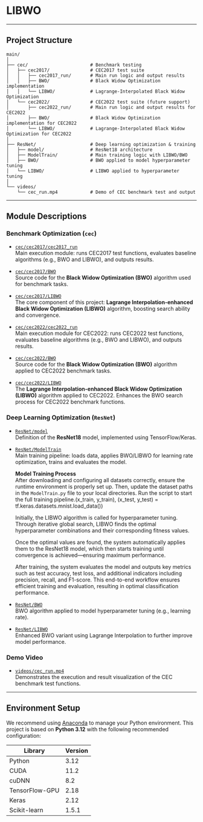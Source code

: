 # LIBWO

---

## Project Structure

```
main/
│
├── cec/                       # Benchmark testing
│   ├── cec2017/               # CEC2017 test suite
│   │   ├── cec2017_run/       # Main run logic and output results
│   │   ├── BWO/               # Black Widow Optimization implementation
│   │   └── LIBWO/             # Lagrange-Interpolated Black Widow Optimization
│   └── cec2022/               # CEC2022 test suite (future support)
│       ├── cec2022_run/       # Main run logic and output results for CEC2022
│       ├── BWO/               # Black Widow Optimization implementation for CEC2022
│       └── LIBWO/             # Lagrange-Interpolated Black Widow Optimization for CEC2022
│
├── ResNet/                    # Deep learning optimization & training
│   ├── model/                 # ResNet18 architecture
│   ├── ModelTrain/            # Main training logic with LIBWO/BWO
│   ├── BWO/                   # BWO applied to model hyperparameter tuning
│   └── LIBWO/                 # LIBWO applied to hyperparameter tuning
│
└── videos/
    └── cec_run.mp4            # Demo of CEC benchmark test and output
```

---

## Module Descriptions

### Benchmark Optimization (`cec`)

- [`cec/cec2017/cec2017_run`](./cec/cec2017/cec2017_run)  
  Main execution module: runs CEC2017 test functions, evaluates baseline algorithms (e.g., BWO and LIBWO), and outputs results.

- [`cec/cec2017/BWO`](./cec/cec2017/BWO)  
  Source code for the **Black Widow Optimization (BWO)** algorithm used for benchmark tasks.

- [`cec/cec2017/LIBWO`](./cec/cec2017/LIBWO)  
  The core component of this project: **Lagrange Interpolation-enhanced Black Widow Optimization (LIBWO)** algorithm, boosting search ability and convergence.

- [`cec/cec2022/cec2022_run`](./cec/cec2022/cec2022_run)  
  Main execution module for CEC2022: runs CEC2022 test functions, evaluates baseline algorithms (e.g., BWO and LIBWO), and outputs results.

- [`cec/cec2022/BWO`](./cec/cec2022/BWO)  
  Source code for the **Black Widow Optimization (BWO)** algorithm applied to CEC2022 benchmark tasks.

- [`cec/cec2022/LIBWO`](./cec/cec2022/LIBWO)  
  The **Lagrange Interpolation-enhanced Black Widow Optimization (LIBWO)** algorithm applied to CEC2022. Enhances the BWO search process for CEC2022 benchmark functions.

### Deep Learning Optimization (`ResNet`)

- [`ResNet/model`](./ResNet/model)  
  Definition of the **ResNet18** model, implemented using TensorFlow/Keras.

- [`ResNet/ModelTrain`](./ResNet/ModelTrain)  
  Main training pipeline: loads data, applies BWO/LIBWO for learning rate optimization, trains and evaluates the model.

  **Model Training Process**  
  After downloading and configuring all datasets correctly, ensure the runtime environment is properly set up. Then, update the dataset paths in the `ModelTrain.py` file to your local directories. Run the script to start the full training pipeline.(x_train, y_train), (x_test, y_test) = tf.keras.datasets.mnist.load_data())

  Initially, the LIBWO algorithm is called for hyperparameter tuning. Through iterative global search, LIBWO finds the optimal hyperparameter combinations and their corresponding fitness values.

  Once the optimal values are found, the system automatically applies them to the ResNet18 model, which then starts training until convergence is achieved—ensuring maximum performance.

  After training, the system evaluates the model and outputs key metrics such as test accuracy, test loss, and additional indicators including precision, recall, and F1-score. This end-to-end workflow ensures efficient training and evaluation, resulting in optimal classification performance.

- [`ResNet/BWO`](./ResNet/BWO)  
  BWO algorithm applied to model hyperparameter tuning (e.g., learning rate).

- [`ResNet/LIBWO`](./ResNet/LIBWO)  
  Enhanced BWO variant using Lagrange Interpolation to further improve model performance.

### Demo Video

- [`videos/cec_run.mp4`](./videos/cec_run.mp4)  
  Demonstrates the execution and result visualization of the CEC benchmark test functions.

---

## Environment Setup

We recommend using [Anaconda](https://www.anaconda.com/) to manage your Python environment. This project is based on **Python 3.12** with the following recommended configuration:

| Library         | Version     |
|----------------|-------------|
| Python          | 3.12        |
| CUDA            | 11.2        |
| cuDNN           | 8.2         |
| TensorFlow-GPU  | 2.18        |
| Keras           | 2.12        |
| Scikit-learn    | 1.5.1       |
